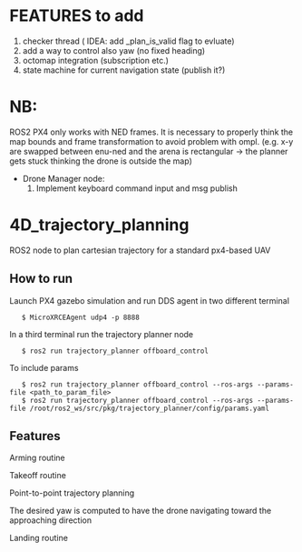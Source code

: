 # FEATURES to add

1. checker thread ( IDEA: add  _plan_is_valid flag to evluate)
2. add a way to control also yaw (no fixed heading)
3. octomap integration (subscription etc.)
4. state machine for current navigation state (publish it?)

# NB: 
ROS2 PX4 only works with NED frames. It is necessary to properly think the map bounds and frame transformation to avoid problem with ompl. (e.g. x-y are swapped between enu-ned and the arena is rectangular -> the planner gets stuck thinking the drone is outside the map)

- Drone Manager node:
  1. Implement keyboard command input and msg publish

# 4D_trajectory_planning
ROS2 node to plan cartesian trajectory for a standard px4-based UAV  

## How to run

Launch PX4 gazebo simulation and run DDS agent in two different terminal

       $ MicroXRCEAgent udp4 -p 8888

In a third terminal run the trajectory planner node

       $ ros2 run trajectory_planner offboard_control 

To include params

       $ ros2 run trajectory_planner offboard_control --ros-args --params-file <path_to_param_file> 
       $ ros2 run trajectory_planner offboard_control --ros-args --params-file /root/ros2_ws/src/pkg/trajectory_planner/config/params.yaml


## Features

Arming routine

Takeoff routine 

Point-to-point trajectory planning

The desired yaw is computed to have the drone navigating toward the approaching direction

Landing routine
